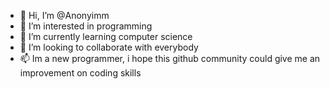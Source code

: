- 👋 Hi, I’m @Anonyimm
- 👀 I’m interested in programming 
- 🌱 I’m currently learning computer science
- 💞️ I’m looking to collaborate with everybody
- 📫 Im a new programmer, i hope this github community could give me an improvement on coding skills

<!---
Anonyimm/Anonyimm is a ✨ special ✨ repository because its `README.md` (this file) appears on your GitHub profile.
You can click the Preview link to take a look at your changes.
--->
